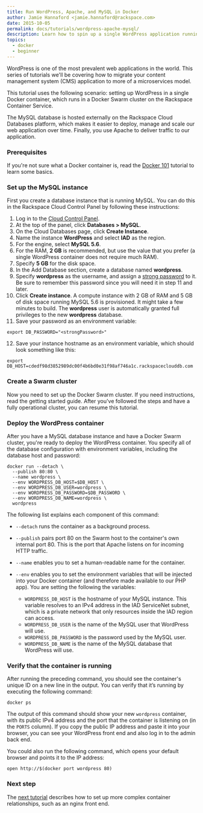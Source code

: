 ```yaml
---
title: Run WordPress, Apache, and MySQL in Docker
author: Jamie Hannaford <jamie.hannaford@rackspace.com>
date: 2015-10-05
permalink: docs/tutorials/wordpress-apache-mysql/
description: Learn how to spin up a single WordPress application running Apache and MySQL on the Rackspace Container Service
topics:
  - docker
  - beginner
---
```


WordPress is one of the most prevalent web applications in the world. This
series of tutorials we'll be covering how to migrate your content management
system (CMS) application to more of a microservices model.

This tutorial uses the following scenario: setting up WordPress in a single
Docker container, which runs in a Docker Swarm cluster on the Rackspace
Container Service.

The MySQL database is hosted externally on the Rackspace Cloud Databases platform,
which makes it easier to deploy, manage and scale our web application over time.
Finally, you use Apache to deliver traffic to our application.

### Prerequisites

If you're not sure what a Docker container is, read the
[Docker 101](../docker-101-introduction-docker) tutorial to learn some basics.

### Set up the MySQL instance

First you create a database instance that is running MySQL. You can do this in
the Rackspace Cloud Control Panel by following these instructions:

1. Log in to the [Cloud Control Panel](https://mycloud.rackspace.com/).
2. At the top of the panel, click **Databases > MySQL**.
3. On the Cloud Databases page, click **Create Instance**.
4. Name the instance **WordPress** and select **IAD** as the region.
5. For the engine, select **MySQL 5.6**.
6. For the RAM, **2 GB** is recommended, but use the value that you prefer (a single
   WordPress container does not require much RAM).
7. Specify **5 GB** for the disk space.
8. In the Add Database section, create a database named **wordpress**.
9. Specify **wordpress** as the username, and assign a [strong password](https://strongpasswordgenerator.com/)
to it. Be sure to remember this password since you will need it in step 11 and later.
10. Click **Create instance**. A compute instance with 2 GB of RAM and 5 GB of
    disk space running MySQL 5.6 is provisioned. It might take a few minutes to
    build. The **wordpress** user is automatically granted full privileges to
    the new **wordpress** database.
11. Save your password as an environment variable:

  ```
  export DB_PASSWORD="<strongPassword>"
  ```

12. Save your instance hostname as an environment variable, which should look
    something like this:

  ```
  export DB_HOST=cdedf98d3852989dc00f4b6bd0e31f98af746a1c.rackspaceclouddb.com
  ```

### Create a Swarm cluster

Now you need to set up the Docker Swarm cluster. If you need instructions, read
the getting started guide. After you've followed the steps and have a fully
operational cluster, you can resume this tutorial.

### Deploy the WordPress container

After you have a MySQL database instance and have a Docker Swarm cluster, you're
ready to deploy the WordPress container. You specify all of the database
configuration with environment variables, including the database host and
password:

```
docker run --detach \
  --publish 80:80 \
  --name wordpress \
  --env WORDPRESS_DB_HOST=$DB_HOST \
  --env WORDPRESS_DB_USER=wordpress \
  --env WORDPRESS_DB_PASSWORD=$DB_PASSWORD \
  --env WORDPRESS_DB_NAME=wordpress \
  wordpress
```

The following list explains each component of this command:

* `--detach` runs the container as a background process.
* `--publish` pairs port 80 on the Swarm host to the container's own internal port 80.
This is the port that Apache listens on for incoming HTTP traffic.
* `--name` enables you to set a human-readable name for the container.
* `--env` enables you to set the environment variables that will be injected into
your Docker container (and therefore made available to our PHP app). You are
setting the following the variables:

  * `WORDPRESS_DB_HOST` is the hostname of your MySQL instance. This variable
     resolves to an IPv4 address in the IAD ServiceNet subnet, which is a
     private network that only resources inside the IAD region can access.
  * `WORDPRESS_DB_USER` is the name of the MySQL user that WordPress will use.
  * `WORDPRESS_DB_PASSWORD` is the password used by the MySQL user.
  * `WORDPRESS_DB_NAME` is the name of the MySQL database that WordPress will use.

### Verify that the container is running

After running the preceding command, you should see the container's unique ID
on a new line in the output. You can verify that it’s running by executing the
following command:

```
docker ps
```

The output of this command should show your new `wordpress` container, with its
public IPv4 address and the port that the container is listening on (in the
`PORTS` column). If you copy the public IP address and paste it into your
browser, you can see your WordPress front end and also log in to the admin back
end.

You could also run the following command, which opens your default browser and
points it to the IP address:

```
open http://$(docker port wordpress 80)
```

### Next step

The [next tutorial](../linking-wordpress-containers) describes how to set up
more complex container relationships, such as an nginx front end.
